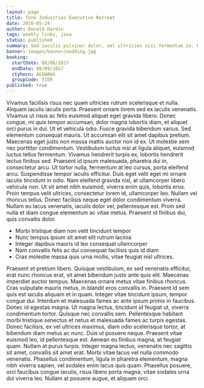 ```yaml
---
layout: page
title: Tone Industries Executive Retreat
date: 2016-05-24
author: Donald Hardin
tags: weekly links, java
status: published
summary: Sed iaculis pulvinar dolor, vel ultricies nisi fermentum in. Pellentesque.
banner: images/banner/wedding.jpg
booking:
  startDate: 08/06/2017
  endDate: 08/09/2017
  ctyhocn: AGSWAHX
  groupCode: TIER
published: true
---
```

Vivamus facilisis risus nec quam ultricies rutrum scelerisque et nulla. Aliquam iaculis iaculis porta. Praesent ornare lorem sed ex iaculis venenatis. Vivamus ut risus ac felis euismod aliquet eget gravida libero. Donec congue, mi quis tempor accumsan, dolor magna lobortis diam, et aliquet orci purus in dui. Ut et vehicula odio. Fusce gravida bibendum varius. Sed elementum consequat mauris. Ut accumsan elit sit amet dapibus pretium. Maecenas eget justo non massa mattis auctor non id ex. Ut molestie sem nec porttitor condimentum.
Vestibulum luctus nisi at ligula aliquet, euismod luctus tellus fermentum. Vivamus hendrerit turpis ex, lobortis hendrerit lectus finibus sed. Praesent id ipsum malesuada, pharetra dui in, consectetur arcu. Ut tortor nulla, fermentum at leo cursus, porta eleifend arcu. Suspendisse tempor iaculis efficitur. Duis eget velit eget mi ornare iaculis tincidunt in odio. Nam eleifend gravida nisl, at ullamcorper libero vehicula non. Ut sit amet nibh euismod, viverra enim quis, lobortis eros. Proin tempus velit ultrices, consectetur lorem id, ullamcorper leo. Nullam vel rhoncus tellus. Donec facilisis neque eget dolor condimentum viverra. Nullam eu lacus venenatis, iaculis dolor vel, pellentesque est. Proin sed nulla et diam congue elementum ac vitae metus. Praesent id finibus dui, quis convallis dolor.

* Morbi tristique diam non velit tincidunt tempor
* Nunc tempus ipsum sit amet elit rutrum lacinia
* Integer dapibus mauris id leo consequat ullamcorper
* Nam convallis felis ac dui consequat facilisis quis id diam
* Cras molestie massa quis urna mollis, vitae feugiat nisl ultrices.

Praesent et pretium libero. Quisque vestibulum, ex sed venenatis efficitur, erat nunc rhoncus erat, sit amet bibendum justo ante quis elit. Maecenas imperdiet auctor tempus. Maecenas ornare metus vitae finibus rhoncus. Cras vulputate mauris metus, in blandit eros convallis in. Praesent id sem quis est iaculis aliquam et in quam. Integer vitae tincidunt ipsum, tempor congue dui. Interdum et malesuada fames ac ante ipsum primis in faucibus. Donec id egestas magna. Ut magna lectus, tincidunt id feugiat ut, viverra condimentum tortor. Quisque nec convallis sem. Pellentesque habitant morbi tristique senectus et netus et malesuada fames ac turpis egestas. Donec facilisis, ex vel ultrices maximus, diam odio scelerisque tortor, at bibendum diam metus ac nunc. Duis ut posuere neque.
Praesent vitae euismod leo, id pellentesque est. Aenean eu finibus magna, at feugiat quam. Nullam at purus turpis. Integer magna lectus, venenatis nec sagittis sit amet, convallis sit amet erat. Morbi vitae lacus vel nulla commodo venenatis. Phasellus condimentum, ligula in pharetra elementum, magna nibh viverra sapien, vel sodales enim lacus quis quam. Phasellus posuere, orci faucibus congue iaculis, risus libero porta magna, vitae sodales urna dui viverra leo. Nullam at posuere augue, et aliquam orci.
